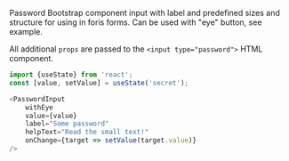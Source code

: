 Password Bootstrap component input with label and predefined sizes and structure for using in foris forms.
Can be used with "eye" button, see example.

All additional `props` are passed to the `<input type="password">` HTML component.

```js
import {useState} from 'react';
const [value, setValue] = useState('secret');

<PasswordInput
    withEye
    value={value}
    label="Some password" 
    helpText="Read the small text!"
    onChange={target => setValue(target.value)}
/>
```
